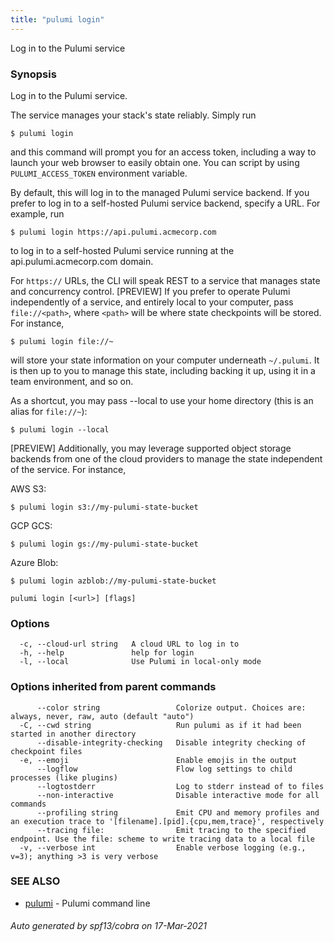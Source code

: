 ```yaml
---
title: "pulumi login"
---
```




Log in to the Pulumi service

### Synopsis

Log in to the Pulumi service.

The service manages your stack's state reliably. Simply run

    $ pulumi login

and this command will prompt you for an access token, including a way to launch your web browser to
easily obtain one. You can script by using `PULUMI_ACCESS_TOKEN` environment variable.

By default, this will log in to the managed Pulumi service backend.
If you prefer to log in to a self-hosted Pulumi service backend, specify a URL. For example, run

    $ pulumi login https://api.pulumi.acmecorp.com

to log in to a self-hosted Pulumi service running at the api.pulumi.acmecorp.com domain.

For `https://` URLs, the CLI will speak REST to a service that manages state and concurrency control.
[PREVIEW] If you prefer to operate Pulumi independently of a service, and entirely local to your computer,
pass `file://<path>`, where `<path>` will be where state checkpoints will be stored. For instance,

    $ pulumi login file://~

will store your state information on your computer underneath `~/.pulumi`. It is then up to you to
manage this state, including backing it up, using it in a team environment, and so on.

As a shortcut, you may pass --local to use your home directory (this is an alias for `file://~`):

    $ pulumi login --local

[PREVIEW] Additionally, you may leverage supported object storage backends from one of the cloud providers to manage the state independent of the service. For instance,

AWS S3:

    $ pulumi login s3://my-pulumi-state-bucket

GCP GCS:

    $ pulumi login gs://my-pulumi-state-bucket

Azure Blob:

    $ pulumi login azblob://my-pulumi-state-bucket


```
pulumi login [<url>] [flags]
```

### Options

```
  -c, --cloud-url string   A cloud URL to log in to
  -h, --help               help for login
  -l, --local              Use Pulumi in local-only mode
```

### Options inherited from parent commands

```
      --color string                 Colorize output. Choices are: always, never, raw, auto (default "auto")
  -C, --cwd string                   Run pulumi as if it had been started in another directory
      --disable-integrity-checking   Disable integrity checking of checkpoint files
  -e, --emoji                        Enable emojis in the output
      --logflow                      Flow log settings to child processes (like plugins)
      --logtostderr                  Log to stderr instead of to files
      --non-interactive              Disable interactive mode for all commands
      --profiling string             Emit CPU and memory profiles and an execution trace to '[filename].[pid].{cpu,mem,trace}', respectively
      --tracing file:                Emit tracing to the specified endpoint. Use the file: scheme to write tracing data to a local file
  -v, --verbose int                  Enable verbose logging (e.g., v=3); anything >3 is very verbose
```

### SEE ALSO

* [pulumi](/docs/reference/cli/pulumi/)	 - Pulumi command line

###### Auto generated by spf13/cobra on 17-Mar-2021
